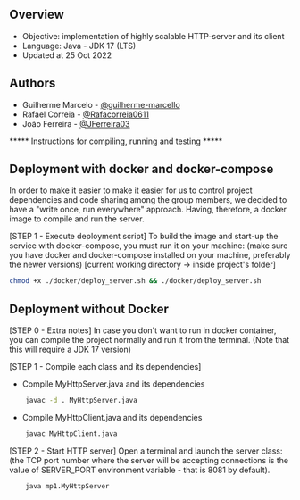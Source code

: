 ## Overview
- Objective: implementation of highly scalable HTTP-server and its client
- Language: Java - JDK 17 (LTS)
- Updated at 25 Oct 2022

## Authors
- Guilherme Marcelo - [@guilherme-marcello](https://github.com/guilherme-marcello)
- Rafael Correia - [@Rafacorreia0611](https://github.com/Rafacorreia0611)
- João Ferreira - [@JFerreira03](https://github.com/JFerreira03)


***** Instructions for compiling, running and testing ***** 

## Deployment with docker and docker-compose
In order to make it easier to make it easier for us to control 
project dependencies and code sharing among the group members, 
we decided to have a "write once, run everywhere" approach. 
Having, therefore, a docker image to compile and run the server.

[STEP 1 - Execute deployment script]
To build the image and start-up the service with docker-compose, you must run it on your machine:
(make sure you have docker and docker-compose installed on your machine, preferably the newer versions)
[current working directory -> inside project's folder]
```bash
chmod +x ./docker/deploy_server.sh && ./docker/deploy_server.sh
```

## Deployment without Docker

[STEP 0 - Extra notes]
In case you don't want to run in docker container, you can compile
the project normally and run it from the terminal. 
(Note that this will require a JDK 17 version)

[STEP 1 - Compile each class and its dependencies]
- Compile MyHttpServer.java and its dependencies
```bash
    javac -d . MyHttpServer.java
```
- Compile MyHttpClient.java and its dependencies
```bash
    javac MyHttpClient.java
```

[STEP 2 - Start HTTP server]
Open a terminal and launch the server class:
(the TCP port number where the server will be accepting 
connections is the value of SERVER_PORT environment variable - that is 8081 by default).   
```bash
    java mp1.MyHttpServer
```
